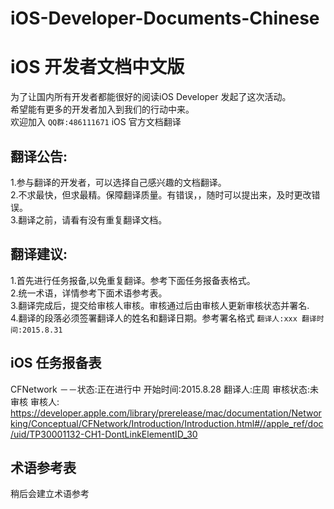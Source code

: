 # iOS-Developer-Documents-Chinese
iOS 开发者文档中文版  
===================================  

为了让国内所有开发者都能很好的阅读iOS Developer 发起了这次活动。
<br>希望能有更多的开发者加入到我们的行动中来。
<br>欢迎加入  `QQ群:486111671`  iOS 官方文档翻译

  
    
翻译公告:  
-----------------------------------  
1.参与翻译的开发者，可以选择自己感兴趣的文档翻译。
<br>2.不求最快，但求最精。保障翻译质量。有错误，，随时可以提出来，及时更改错误。
<br>3.翻译之前，请看有没有重复翻译文档。


翻译建议:
----------------------------------------------
1.首先进行任务报备,以免重复翻译。参考下面任务报备表格式。
<br>2.统一术语，详情参考下面术语参考表。
<br>3.翻译完成后，提交给审核人审核。审核通过后由审核人更新审核状态并署名.
<br>4.翻译的段落必须签署翻译人的姓名和翻译日期。参考署名格式  `翻译人:xxx 翻译时间:2015.8.31`
    
iOS 任务报备表
---------------------------------------------


CFNetwork －－状态:正在进行中 开始时间:2015.8.28  翻译人:庄周  审核状态:未审核  审核人:
 https://developer.apple.com/library/prerelease/mac/documentation/Networking/Conceptual/CFNetwork/Introduction/Introduction.html#//apple_ref/doc/uid/TP30001132-CH1-DontLinkElementID_30


术语参考表
----------------------------------------------
稍后会建立术语参考










